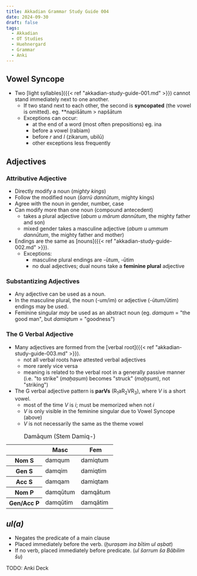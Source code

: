 ```yaml
---
title: Akkadian Grammar Study Guide 004
date: 2024-09-30
draft: false
tags:
  - Akkadian
  - OT Studies
  - Huehnergard
  - Grammar
  - Anki
---
```


<akkadian-toc></akkadian-toc>

<print-section>

## Vowel Syncope

- Two [light syllables]({{< ref "akkadian-study-guide-001.md" >}}) cannot stand immediately next to one another.
    - If two stand next to each other, the second is **syncopated** (the vowel is omitted). eg. \*\*napišātum > napšātum
    - Exceptions can occur:
        - at the end of a word (most often prepositions) eg. ina
        - before a vowel (rabiam)
        - before *r* and *l* (zikarum, ubilū)
        - other exceptions less frequently

## Adjectives

### Attributive Adjective

- Directly modify a noun (*mighty kings*)
- Follow the modified noun (*šarrū dannūtum*, mighty kings)
- Agree with the noun in gender, number, case
- Can modify more than one noun (compound antecedent)
    - takes a plural adjective (*abum u mārum dannūtum*, the mighty father and son)
    - mixed gender takes a masculine adjective (*abum u ummum dannūtum*, the mighty father and mother)
- Endings are the same as [nouns]({{< ref "akkadian-study-guide-002.md" >}}).
    - Exceptions:
        - masculine plural endings are -ūtum, -ūtim
        - no dual adjectives; dual nouns take a **feminine plural** adjective

### Substantizing Adjectives

- Any adjective can be used as a noun.
- In the masculine plural, the noun (-um/im) or adjective (-ūtum/ūtim) endings may be used.
- Feminine singular *may* be used as an abstract noun (eg. *damqum* = "the good man", but *damiqtum* = "goodness")

### The G Verbal Adjective

- Many adjectives are formed from the [verbal root]({{< ref "akkadian-study-guide-003.md" >}}).
    - not all verbal roots have attested verbal adjectives
    - more rarely vice versa
    - meaning is related to the verbal root in a generally passive manner (i.e. "to strike" (*maḫaṣum*) becomes "struck" (*maḫṣum*), not "striking")
- The G verbal adjective pattern is **parVs** (R<sub>1</sub>aR<sub>2</sub>VR<sub>3</sub>), where *V* is a short vowel.
    - most of the time *V* is *i*; must be memorized when not *i*
    - *V* is only visible in the feminine singular due to Vowel Syncope (above)
    - *V* is not necessarily the same as the theme vowel

<table>
    <caption>Damāqum (Stem Damiq-)</caption>
    <thead>
        <tr>
          <th></th>
          <th>Masc</th>
          <th>Fem</th>
        </tr>
      </thead>
      <tbody>
        <tr>
            <th>Nom S</td>
            <td>damqum</td>
            <td>damiqtum</td>
        </tr>
        <tr>
            <th>Gen S</td>
            <td>damqim</td>
            <td>damiqtim</td>
        </tr>
        <tr>
            <th>Acc S</td>
            <td>damqam</td>
            <td>damiqtam</td>
        </tr>
        <tr>
            <th>Nom P</td>
            <td>damqūtum</td>
            <td>damqātum</td>
        </tr>
        <tr>
            <th>Gen/Acc P</td>
            <td>damqūtim</td>
            <td>damqātim</td>
        </tr>
    </tbody>
</table>

## *ul(a)*

- Negates the predicate of a main clause
- Placed immediately before the verb. (*ḫuraṣam ina bītim ul aṣbat*)
- If no verb, placed immediately before predicate. (*ul šarrum ša Bābilim šu*)

</print-section>

TODO: Anki Deck

